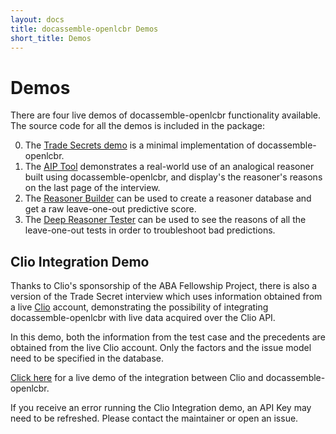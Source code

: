 ```yaml
---
layout: docs
title: docassemble-openlcbr Demos
short_title: Demos
---
```

# Demos
There are four live demos of docassemble-openlcbr functionality available. The source code for all the demos is included
in the package:

0. The [Trade Secrets demo](https://testda.roundtablelaw.ca/interview?i=docassemble.openlcbr%3Adata%2Fquestions%2Fexplain_lcbr_test.yml)
   is a minimal implementation of docassemble-openlcbr.
1. The [AIP Tool](https://testda.roundtablelaw.ca/interview?i=docassemble.openlcbr%3Adata%2Fquestions%2Faip_tool.yml)
   demonstrates a real-world use of an analogical reasoner built using
   docassemble-openlcbr, and display's the reasoner's reasons on the last page of
   the interview.
2. The [Reasoner Builder](https://testda.roundtablelaw.ca/interview?i=docassemble.openlcbr%3Adata%2Fquestions%2Fdb_builder.yml)
   can be used to create a reasoner database and get a raw
   leave-one-out predictive score.
3. The [Deep Reasoner Tester](https://testda.roundtablelaw.ca/interview?i=docassemble.openlcbr%3Adata%2Fquestions%2Fdeep_reasoner_tester.yml) can be used to see the reasons of all the leave-one-out
   tests in order to troubleshoot bad predictions.

## Clio Integration Demo
Thanks to Clio's sponsorship of the ABA Fellowship Project, there is also a version of the
Trade Secret interview which uses information obtained from a live
[Clio](http://www.clio.com) account, demonstrating the possibility of integrating
docassemble-openlcbr with live data acquired over the Clio API.

In this demo, both the information from the test case and the precedents are obtained
from the live Clio account.  Only the factors and the issue model need to be specified
in the database.

[Click here](https://testda.roundtablelaw.ca/interview?i=docassemble.clio%3Adata%2Fquestions%2Fclio_openlcbr_demo.yml)
for a live demo of the integration between Clio and docassemble-openlcbr.

If you receive an error running the Clio Integration demo, an API Key may need to be refreshed. Please contact the maintainer or
open an issue.
